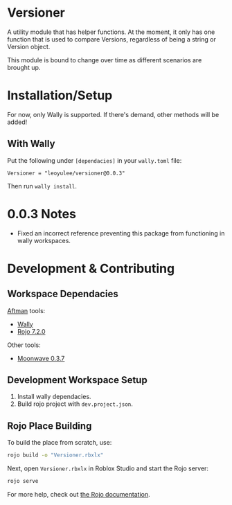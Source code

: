 # Versioner
A utility module that has helper functions. At the moment, it only has one function that is used to compare Versions, regardless of being a string or Version object.

This module is bound to change over time as different scenarios are brought up.

# Installation/Setup
For now, only Wally is supported. If there's demand, other methods will be added!
## With Wally
Put the following under `[dependacies]` in your `wally.toml` file:
```
Versioner = "leoyulee/versioner@0.0.3"
```
Then run `wally install`.

# 0.0.3 Notes
- Fixed an incorrect reference preventing this package from functioning in wally workspaces.

# Development & Contributing

## Workspace Dependacies
[Aftman](https://github.com/LPGhatguy/aftman#installation) tools:
- [Wally](https://github.com/UpliftGames/wally/#installation)
- [Rojo 7.2.0](https://github.com/rojo-rbx/rojo)

Other tools:
- [Moonwave 0.3.7](https://github.com/evaera/moonwave)

## Development Workspace Setup
1. Install wally dependacies.
2. Build rojo project with `dev.project.json`.

## Rojo Place Building
To build the place from scratch, use:

```bash
rojo build -o "Versioner.rbxlx"
```

Next, open `Versioner.rbxlx` in Roblox Studio and start the Rojo server:

```bash
rojo serve
```

For more help, check out [the Rojo documentation](https://rojo.space/docs).